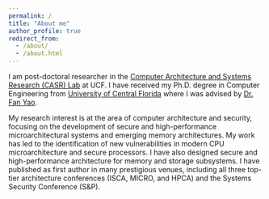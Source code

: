 ```yaml
---
permalink: /
title: "About me"
author_profile: true
redirect_from: 
  - /about/
  - /about.html
---
```


I am post-doctoral researcher in the [Computer Architecture and Systems Research (CASR) Lab](https://casrl.ece.ucf.edu/) at UCF. I have received my Ph.D. degree in Computer Engineering from [University of Central Florida](https://www.ucf.edu/) where I was advised by [Dr. Fan Yao](http://fan-yao.com/).

My research interest is at the area of computer architecture and security, focusing on the development of secure and high-performance microarchitectural systems and emerging memory architectures. My work has led to the identification of new vulnerabilities in modern CPU microarchitecture and secure processors. I have also designed secure and high-performance architecture for memory and storage subsystems. I have published as first author in many prestigious venues, including all three top-tier architecture conferences (ISCA, MICRO, and HPCA) and the Systems Security Conference (S&P).
